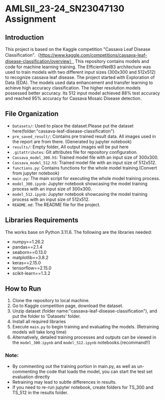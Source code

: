 # AMLSII_23-24_SN23047130 Assignment
## 

## Introduction
This project is based on the Kaggle competition "Cassava Leaf Disease Classification".（https://www.kaggle.com/competitions/cassava-leaf-disease-classification/overview）
This repository contains models and code for machine learning training. The EfficientNetB3 architecture was used to train models with two different input sizes (300x300 and 512x512) to recognize cassava leaf disease. The project started with Exploration of Data (EDA). The models used data enhancement and transfer learning to achieve high accuracy classification. The higher resolution models possessed better accuracy. Its 512 input model achieved 88% test accuracy and reached 95% accuracy for Cassava Mosaic Disease detection. 

## File Organization
- `Datasets/`: Used to place the dataset.Please put the dataset here(folder:"cassava-leaf-disease-classification")
- `pre_saved_result/`: Contains pre trained result data. All images used in the report are from there. (Generated by jupyter notebook)
- `results/`: Empty folder, All output images will be put here
- `.gitattributes`: Git attributes file for repository configuration.
- `Cassava_model_300.h5`: Trained model file with an input size of 300x300.
- `Cassava_model_512.h5`: Trained model file with an input size of 512x512.
- `functions.py`: Contains functions for the whole model training.(Convert from jupyter notebook)
- `main.py`: The main script for executing the whole model training process. 
- `model_300.ipynb`: Jupyter notebook showcasing the model training process with an input size of 300x300.
- `model_512.ipynb`: Jupyter notebook showcasing the model training process with an input size of 512x512.
- `README.md`: The README file for the project.

## Libraries Requirements
The works base on Python 3.11.6. The following are the libraries needed:
- numpy==1.26.2
- pandas==2.1.4
- seaborn==0.13.0
- matplotlib==3.8.2
- keras==2.15.0
- tensorflow==2.15.0
- scikit-learn==1.3.2

## How to Run
1. Clone the repository to local machine.
2. Go to Kaggle competition page, download the dataset.
3. Unzip dataset (folder name:"cassava-leaf-disease-classification"), and put the folder to 'Datasets' folder.
4. Install all required libraries 
5. Execute `main.py` to begin training and evaluating the models. (Retraining models will take long time)
6. Alternatively, detailed training processes and outputs can be viewed in the `model_300.ipynb` and `model_512.ipynb` notebooks.(recommand!!)

   
### Note:
- By commenting out the training portion in main.py, as well as un-commenting the code that loads the model, you can start the test set evaluation directly
- Retraining may lead to subtle differences in results.
- If you need to re-run jupyter notebook, create folders for TS_300 and TS_512 in the results folder.








